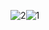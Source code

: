 ![2](https://user-images.githubusercontent.com/70601189/120355959-7aab4280-c30c-11eb-9370-348f1cc70d1f.jpg)![1](https://user-images.githubusercontent.com/70601189/120355964-7b43d900-c30c-11eb-8a48-2770ec8cacaa.jpg)
